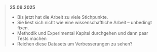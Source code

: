 > **25.09.2025**  
> - Bis jetzt hat die Arbeit zu viele Stichpunkte.  
> - Sie liest sich nicht wie eine wissenschaftliche Arbeit – unbedingt fixen.
> - Methodik und Experimental Kapitel durchgehen und dann paar Tests machen
> - Reichen diese Datasets um Verbesserungen zu sehen?
